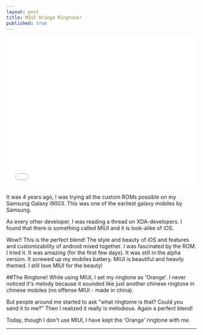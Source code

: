 ```yaml
---
layout: post
title: MIUI Orange Ringtone!
published: true
---
```

<iframe width="100%" height="400" src="//www.youtube.com/embed/ylArgXg1HK0" frameborder="0" allowfullscreen></iframe>

It was 4 years ago, I was trying all the custom ROMs possible on my Samsung Galaxy i9003. This was one of the earliest galaxy mobiles by Samsung.

As every other developer, I was reading a thread on XDA-developers. I found that there is something called MIUI and it is look-alike of iOS. 

Wow!! This is the perfect blend! The style and beauty of iOS and features and customizability of android mixed together. I was fascinated by the ROM. I tried it. It was amazing (for the first few days). It was still in the alpha version. It screwed up my mobiles battery. MIUI is beautiful and heavily themed. I still love MIUI for the beauty!

##The Ringtone!
While using MIUI, I set my ringtone as 'Orange'. I never noticed it's melody because it sounded like just another chinese ringtone in chinese mobiles (no offense MIUI - made in china).

But people around me started to ask "what ringtome is that? Could you send it to me?"
Then I realized it really is melodious. Again a perfect blend! 

Today, though I don't use MIUI, I have kept the 'Orange' ringtone with me.



----------------------------






